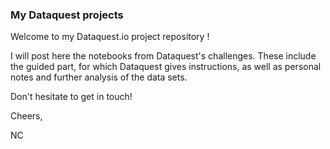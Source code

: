 ### My Dataquest projects

Welcome to my Dataquest.io project repository !

I will post here the notebooks from Dataquest's challenges. These include the guided part, for which Dataquest gives instructions, as well as personal notes and further analysis of the data sets.

Don't hesitate to get in touch!

Cheers,

NC
